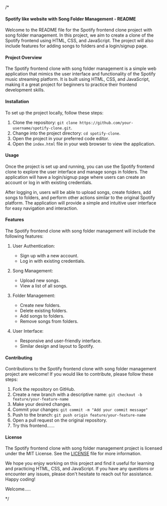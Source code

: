 /*



#### Spotify like website  with Song Folder Management - README

Welcome to the README file for the Spotify frontend clone project with song folder management. In this project, we aim to create a clone of the Spotify frontend using HTML, CSS, and JavaScript. The project will also include features for adding songs to folders and a login/signup page.

#### Project Overview
The Spotify frontend clone with song folder management is a simple web application that mimics the user interface and functionality of the Spotify music streaming platform. It is built using HTML, CSS, and JavaScript, making it a great project for beginners to practice their frontend development skills.

#### Installation
To set up the project locally, follow these steps:

1. Clone the repository: `git clone https://github.com/your-username/spotify-clone.git`.
2. Change into the project directory: `cd spotify-clone`.
3. Open the project in your preferred code editor.
4. Open the `index.html` file in your web browser to view the application.

#### Usage
Once the project is set up and running, you can use the Spotify frontend clone to explore the user interface and manage songs in folders. The application will have a login/signup page where users can create an account or log in with existing credentials.

After logging in, users will be able to upload songs, create folders, add songs to folders, and perform other actions similar to the original Spotify platform. The application will provide a simple and intuitive user interface for easy navigation and interaction.

#### Features
The Spotify frontend clone with song folder management will include the following features:

1. User Authentication:
   - Sign up with a new account.
   - Log in with existing credentials.

2. Song Management:
   - Upload new songs.
   - View a list of all songs.

3. Folder Management:
   - Create new folders.
   - Delete existing folders.
   - Add songs to folders.
   - Remove songs from folders.

4. User Interface:
   - Responsive and user-friendly interface.
   - Similar design and layout to Spotify.

#### Contributing
Contributions to the Spotify frontend clone with song folder management project are welcome! If you would like to contribute, please follow these steps:

1. Fork the repository on GitHub.
2. Create a new branch with a descriptive name: `git checkout -b feature/your-feature-name`
3. Make your desired changes.
4. Commit your changes: `git commit -m "Add your commit message"`
5. Push to the branch: `git push origin feature/your-feature-name`
6. Open a pull request on the original repository.
7. Try this frontend......

#### License
The Spotify frontend clone with song folder management project is licensed under the MIT License. See the [LICENSE](LICENSE) file for more information.

We hope you enjoy working on this project and find it useful for learning and practicing HTML, CSS, and JavaScript. If you have any questions or encounter any issues, please don't hesitate to reach out for assistance. Happy coding!

Welcome.....

*/
